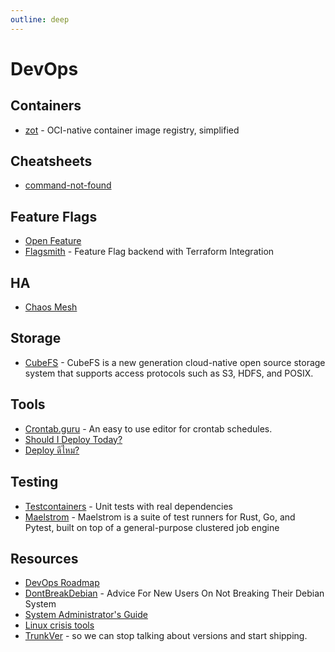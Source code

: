 ```yaml
---
outline: deep
---
```


# DevOps

## Containers

- [zot](https://zotregistry.dev/) - OCI-native container image registry, simplified

## Cheatsheets

- [command-not-found](https://command-not-found.com)

## Feature Flags

- [Open Feature](https://openfeature.dev/)
- [Flagsmith](https://docs.flagsmith.com/integrations/terraform) - Feature Flag backend with Terraform Integration

## HA

- [Chaos Mesh](https://chaos-mesh.org/)

## Storage

- [CubeFS](https://cubefs.io/docs/master/deploy/k8s.html#deployment) - CubeFS is a new generation cloud-native open source storage system that supports access protocols such as S3, HDFS, and POSIX.

## Tools

- [Crontab.guru](https://crontab.guru/) - An easy to use editor for crontab schedules.
- [Should I Deploy Today?](https://shouldideploy.today/)
- [Deploy ดีไหม?](https://deploydeemai.today/)

## Testing

- [Testcontainers](https://testcontainers.com/) - Unit tests with real dependencies
- [Maelstrom](https://maelstrom-software.com/) - Maelstrom is a suite of test runners for Rust, Go, and Pytest, built on top of a general-purpose clustered job engine

## Resources

- [DevOps Roadmap](https://roadmap.sh/devops)
- [DontBreakDebian](https://wiki.debian.org/DontBreakDebian) - Advice For New Users On Not Breaking Their Debian System
- [System Administrator's Guide](https://docs.rockylinux.org/books/admin_guide/01-presentation/)
- [Linux crisis tools](https://www.brendangregg.com/blog/2024-03-24/linux-crisis-tools.html)
- [TrunkVer](https://trunkver.org/) - so we can stop talking about versions and start shipping.
